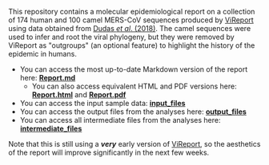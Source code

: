 This repository contains a molecular epidemiological report on a collection of 174 human and 100 camel MERS-CoV sequences produced by [ViReport](https://github.com/niemasd/ViReport) using data obtained from [Dudas *et al*. (2018)](https://doi.org/10.7554/eLife.31257). The camel sequences were used to infer and root the viral phylogeny, but they were removed by ViReport as "outgroups" (an optional feature) to highlight the history of the epidemic in humans.
* You can access the most up-to-date Markdown version of the report here: **[Report.md](Report.md)**
    * You can also access equivalent HTML and PDF versions here: **[Report.html](Report.html)** and **[Report.pdf](Report.pdf)**
* You can access the input sample data: **[input_files](input_files)**
* You can access the output files from the analyses here: **[output_files](output_files)**
* You can access all intermediate files from the analyses here: **[intermediate_files](intermediate_files)**

Note that this is still using a ***very*** early version of [ViReport](https://github.com/niemasd/ViReport), so the aesthetics of the report will improve significantly in the next few weeks.
